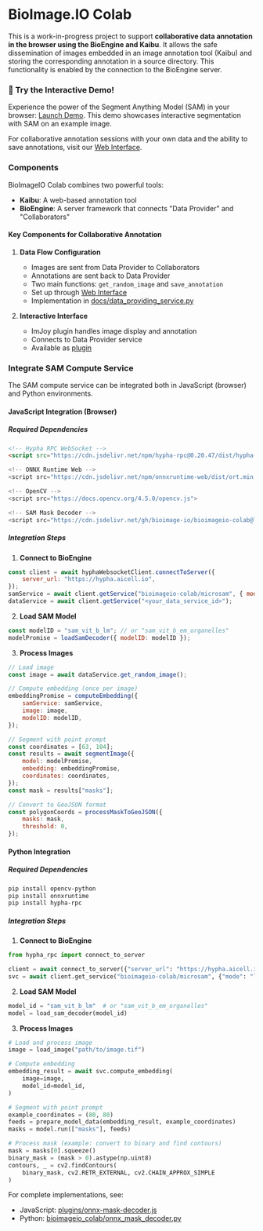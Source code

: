 # BioImage.IO Colab

This is a work-in-progress project to support **collaborative data annotation in the browser using the BioEngine and Kaibu**. It allows the safe dissemination of images embedded in an image annotation tool (Kaibu) and storing the corresponding annotation in a source directory. This functionality is enabled by the connection to the BioEngine server.

### 🚀 Try the Interactive Demo!

Experience the power of the Segment Anything Model (SAM) in your browser: [Launch Demo](https://imjoy.io/lite?plugin=https://raw.githubusercontent.com/bioimage-io/bioimageio-colab/refs/heads/main/plugins/bioimageio-colab-annotator.imjoy.html). This demo showcases interactive segmentation with SAM on an example image.

For collaborative annotation sessions with your own data and the ability to save annotations, visit our [Web Interface](https://bioimage-io.github.io/bioimageio-colab/).

### Components

BioImageIO Colab combines two powerful tools:
- **Kaibu**: A web-based annotation tool
- **BioEngine**: A server framework that connects "Data Provider" and "Collaborators"

#### Key Components for Collaborative Annotation

1. **Data Flow Configuration**
   - Images are sent from Data Provider to Collaborators
   - Annotations are sent back to Data Provider
   - Two main functions: `get_random_image` and `save_annotation`
   - Set up through [Web Interface](https://bioimage-io.github.io/bioimageio-colab/)
   - Implementation in [docs/data_providing_service.py](https://github.com/bioimage-io/bioimageio-colab/blob/main/docs/data_providing_service.py)

2. **Interactive Interface**
   - ImJoy plugin handles image display and annotation
   - Connects to Data Provider service
   - Available as [plugin](https://github.com/bioimage-io/bioimageio-colab/blob/main/plugins/bioimageio-colab-annotator.imjoy.html)

### Integrate SAM Compute Service

The SAM compute service can be integrated both in JavaScript (browser) and Python environments.

#### JavaScript Integration (Browser)

##### Required Dependencies
```html
<!-- Hypha RPC WebSocket -->
<script src="https://cdn.jsdelivr.net/npm/hypha-rpc@0.20.47/dist/hypha-rpc-websocket.min.js">

<!-- ONNX Runtime Web -->
<script src="https://cdn.jsdelivr.net/npm/onnxruntime-web/dist/ort.min.js">

<!-- OpenCV -->
<script src="https://docs.opencv.org/4.5.0/opencv.js">

<!-- SAM Mask Decoder -->
<script src="https://cdn.jsdelivr.net/gh/bioimage-io/bioimageio-colab@latest/plugins/onnx-mask-decoder.js">
```

##### Integration Steps

1. **Connect to BioEngine**
```javascript
const client = await hyphaWebsocketClient.connectToServer({
    server_url: "https://hypha.aicell.io",
});
samService = await client.getService("bioimageio-colab/microsam", { mode: "last" });
dataService = await client.getService("<your_data_service_id>");
```

2. **Load SAM Model**
```javascript
const modelID = "sam_vit_b_lm"; // or "sam_vit_b_em_organelles"
modelPromise = loadSamDecoder({ modelID: modelID });
```

3. **Process Images**
```javascript
// Load image
const image = await dataService.get_random_image();

// Compute embedding (once per image)
embeddingPromise = computeEmbedding({
    samService: samService,
    image: image,
    modelID: modelID,
});

// Segment with point prompt
const coordinates = [63, 104];
const results = await segmentImage({
    model: modelPromise,
    embedding: embeddingPromise,
    coordinates: coordinates,
});
const mask = results["masks"];

// Convert to GeoJSON format
const polygonCoords = processMaskToGeoJSON({
    masks: mask,
    threshold: 0,
});
```

#### Python Integration

##### Required Dependencies
```bash
pip install opencv-python
pip install onnxruntime
pip install hypha-rpc
```

##### Integration Steps

1. **Connect to BioEngine**
```python
from hypha_rpc import connect_to_server

client = await connect_to_server({"server_url": "https://hypha.aicell.io"})
svc = await client.get_service("bioimageio-colab/microsam", {"mode": "last"})
```

2. **Load SAM Model**
```python
model_id = "sam_vit_b_lm"  # or "sam_vit_b_em_organelles"
model = load_sam_decoder(model_id)
```

3. **Process Images**
```python
# Load and process image
image = load_image("path/to/image.tif")

# Compute embedding
embedding_result = await svc.compute_embedding(
    image=image,
    model_id=model_id,
)

# Segment with point prompt
example_coordinates = (80, 80)
feeds = prepare_model_data(embedding_result, example_coordinates)
masks = model.run(["masks"], feeds)

# Process mask (example: convert to binary and find contours)
mask = masks[0].squeeze()
binary_mask = (mask > 0).astype(np.uint8)
contours, _ = cv2.findContours(
    binary_mask, cv2.RETR_EXTERNAL, cv2.CHAIN_APPROX_SIMPLE
)
```

For complete implementations, see:
- JavaScript: [plugins/onnx-mask-decoder.js](plugins/onnx-mask-decoder.js)
- Python: [bioimageio_colab/onnx_mask_decoder.py](bioimageio_colab/onnx_mask_decoder.py)